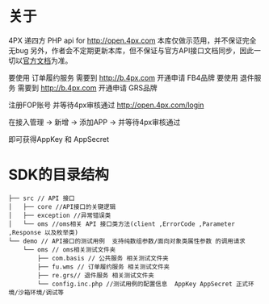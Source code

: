 # 关于
4PX 递四方  PHP api for http://open.4px.com
本库仅做示范用，并不保证完全无bug
另外，作者会不定期更新本库，但不保证与官方API接口文档同步，因此一切以[官方文档](http://open.4px.com/apiInfo/api)为准。


要使用 订单履约服务 需要到 http://b.4px.com 开通申请 FB4品牌
要使用 退件服务 需要到 http://b.4px.com 开通申请 GRS品牌

注册FOP账号 并等待4px审核通过 http://open.4px.com/login

在接入管理 -> 新增 -> 添加APP -> 并等待4px审核通过 

即可获得AppKey 和 AppSecret


# SDK的目录结构 
```
├── src // API 接口
│   ├── core //API接口的关键逻辑
│   ├── exception //异常错误类
│   └── oms //oms相关 API 接口类方法(client ,ErrorCode ,Parameter ,Response 以及枚举类)
└── demo // API接口的测试用例  支持纯数组参数/面向对象类属性参数 的调用请求
    └── oms // oms相关测试文件夹
        ├── com.basis // 公共服务 相关测试文件夹
        ├── fu.wms // 订单履约服务 相关测试文件夹
        ├── re.grs// 退件服务 相关测试文件夹
        └── config.inc.php //测试用例的配置信息  AppKey AppSecret 正式环境/沙箱环境/调试等
```
